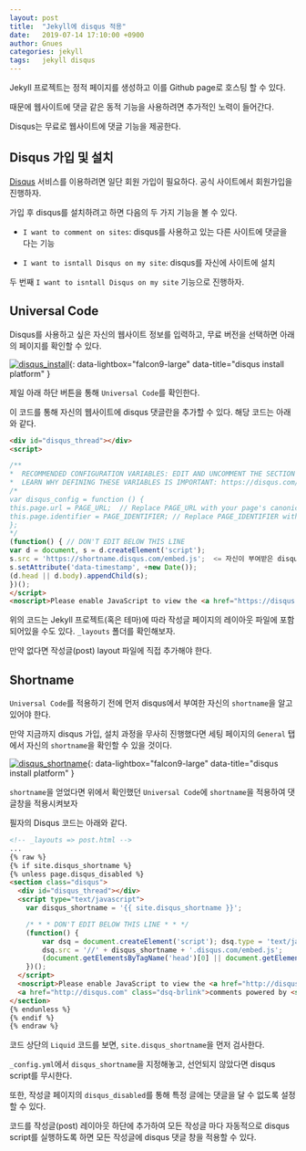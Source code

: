 ```yaml
---
layout: post
title:  "Jekyll에 disqus 적용"
date:   2019-07-14 17:10:00 +0900
author: Gnues
categories: jekyll
tags:	jekyll disqus
---
```


Jekyll 프로젝트는 정적 페이지를 생성하고 이를 Github page로 호스팅 할 수 있다.

때문에 웹사이트에 댓글 같은 동적 기능을 사용하려면 추가적인 노력이 들어간다.

Disqus는 무료로 웹사이트에 댓글 기능을 제공한다.

## Disqus 가입 및 설치

[Disqus](https://disqus.com/) 서비스를 이용하려면 일단 회원 가입이 필요하다. 공식 사이트에서 회원가입을 진행하자.

가입 후 disqus를 설치하려고 하면 다음의 두 가지 기능을 볼 수 있다.

- `I want to comment on sites`: disqus를 사용하고 있는 다른 사이트에 댓글을 다는 기능

- `I want to isntall Disqus on my site`: disqus를 자신에 사이트에 설치

두 번째 `I want to isntall Disqus on my site` 기능으로 진행하자.

## Universal Code

Disqus를 사용하고 싶은 자신의 웹사이트 정보를 입력하고, 무료 버전을 선택하면 아래의 페이지를 확인할 수 있다.

[![disqus_install]({{"/assets/imgs/disqus_install.png"}})]({{"/assets/imgs/disqus_install.png"}}){: data-lightbox="falcon9-large" data-title="disqus install platform" }

제일 아래 하단 버튼을 통해 `Universal Code`를 확인한다.

이 코드를 통해 자신의 웹사이트에 disqus 댓글란을 추가할 수 있다. 해당 코드는 아래와 같다.

```html
<div id="disqus_thread"></div>
<script>

/**
*  RECOMMENDED CONFIGURATION VARIABLES: EDIT AND UNCOMMENT THE SECTION BELOW TO INSERT DYNAMIC VALUES FROM YOUR PLATFORM OR CMS.
*  LEARN WHY DEFINING THESE VARIABLES IS IMPORTANT: https://disqus.com/admin/universalcode/#configuration-variables*/
/*
var disqus_config = function () {
this.page.url = PAGE_URL;  // Replace PAGE_URL with your page's canonical URL variable
this.page.identifier = PAGE_IDENTIFIER; // Replace PAGE_IDENTIFIER with your page's unique identifier variable
};
*/
(function() { // DON'T EDIT BELOW THIS LINE
var d = document, s = d.createElement('script');
s.src = 'https://shortname.disqus.com/embed.js';  <= 자신이 부여받은 disqus shortname을 적용해야함
s.setAttribute('data-timestamp', +new Date());
(d.head || d.body).appendChild(s);
})();
</script>
<noscript>Please enable JavaScript to view the <a href="https://disqus.com/?ref_noscript">comments powered by Disqus.</a></noscript>
```

위의 코드는 Jekyll 프로젝트(혹은 테마)에 따라 작성글 페이지의 레이아웃 파일에 포함되어있을 수도 있다. `_layouts` 폴더를 확인해보자.

만약 없다면 작성글(post) layout 파일에 직접 추가해야 한다.

## Shortname

`Universal Code`를 적용하기 전에 먼저 disqus에서 부여한 자신의 `shortname`을 알고 있어야 한다.

만약 지금까지 disqus 가입, 설치 과정을 무사히 진행했다면 세팅 페이지의 `General` 탭에서 자신의 `shortname`을 확인할 수 있을 것이다.

[![disqus_shortname]({{"/assets/imgs/disqus_shortname.png"}})]({{"/assets/imgs/disqus_shortname.png"}}){: data-lightbox="falcon9-large" data-title="disqus install platform" }

`shortname`을 얻었다면 위에서 확인했던 `Universal Code`에 `shortname`을 적용하여 댓글창을 적용시켜보자

필자의 Disqus 코드는 아래와 같다.

```html
<!-- _layouts => post.html -->
...
{% raw %}
{% if site.disqus_shortname %}
{% unless page.disqus_disabled %}
<section class="disqus">
  <div id="disqus_thread"></div>
  <script type="text/javascript">
    var disqus_shortname = '{{ site.disqus_shortname }}';

    /* * * DON'T EDIT BELOW THIS LINE * * */
    (function() {
        var dsq = document.createElement('script'); dsq.type = 'text/javascript'; dsq.async = true;
        dsq.src = '//' + disqus_shortname + '.disqus.com/embed.js';
        (document.getElementsByTagName('head')[0] || document.getElementsByTagName('body')[0]).appendChild(dsq);
    })();
  </script>
  <noscript>Please enable JavaScript to view the <a href="http://disqus.com/?ref_noscript">comments powered by Disqus.</a></noscript>
  <a href="http://disqus.com" class="dsq-brlink">comments powered by <span class="logo-disqus">Disqus</span></a>
</section>
{% endunless %}
{% endif %}
{% endraw %}
```

코드 상단의 `Liquid` 코드를 보면, `site.disqus_shortname`을 먼저 검사한다.

`_config.yml`에서 `disqus_shortname`을 지정해놓고, 선언되지 않았다면 disqus script를 무시한다.

또한, 작성글 페이지의 `disqus_disabled`를 통해 특정 글에는 댓글을 달 수 없도록 설정할 수 있다.

코드를 작성글(post) 레이아웃 하단에 추가하여 모든 작성글 마다 자동적으로 disqus script를 실행하도록 하면
모든 작성글에 disqus 댓글 창을 적용할 수 있다.
